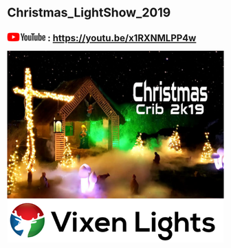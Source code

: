 # Christmas_LightShow_2019

## <img src="Images/Youtube.png" width="89" > : https://youtu.be/x1RXNMLPP4w

<img src="Images/Thumbnail.png" width="650">

<img src="Images/Vixen3_Logo.png" width="580">
